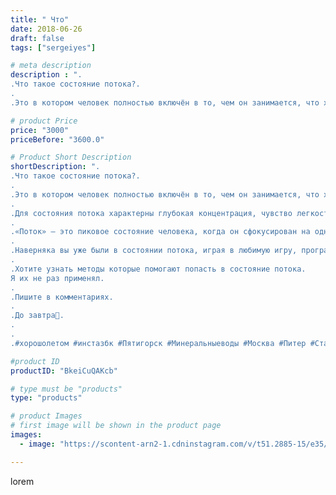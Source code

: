 ```yaml
---
title: " Что"
date: 2018-06-26
draft: false
tags: ["sergeiyes"]

# meta description
description : ".
.Что такое состояние потока?.
.
.Это в котором человек полностью включён в то, чем он занимается, что характеризуется деятельным сосредоточением, полным вовле"

# product Price
price: "3000"
priceBefore: "3600.0"

# Product Short Description
shortDescription: ".
.Что такое состояние потока?.
.
.Это в котором человек полностью включён в то, чем он занимается, что характеризуется деятельным сосредоточением, полным вовлечением в процесс деятельности.
.
.Для состояния потока характерны глубокая концентрация, чувство легкости, радости и уверенности в себе. Вы глубоко погружаетесь в то, чем занимаетесь, и теряете счет времени. Звучит знакомо?
.
.«Поток» — это пиковое состояние человека, когда он сфокусирован на одном деле и полностью в него погружен. Некоторые люди называют это состояние состоянием пиковой производительности.
.
.Наверняка вы уже были в состоянии потока, играя в любимую игру, программируя, просматривая веб//-страницы, играя на музыкальном инструменте или обсуждая любимую тему.
.
.Хотите узнать методы которые помогают попасть в состояние потока.
Я их не раз применял.
.
.Пишите в комментариях.
.
.До завтра👋.
.
.
.#хорошолeтом #инстазбк #Пятигорск #Минеральныеводы #Москва #Питер #Ставрополь #Сочи #Симферополь #Севастополь #СКФО #УФО #Анапа #Краснодар #Екатеринбург #Челябинск #Ессентуки #Железноводск #Кисловодск #бизнес #Ростовнадону #gruppazahvata #Нижнийновгород #sergeystar #nl_int #biznes #бизнесидея  #Волгоград #churslabs"

#product ID
productID: "BkeiCuQAKcb"

# type must be "products"
type: "products"

# product Images
# first image will be shown in the product page
images:
  - image: "https://scontent-arn2-1.cdninstagram.com/v/t51.2885-15/e35/35459511_327896081079954_2752094676818329600_n.jpg?se=8&tp=1&_nc_ht=scontent-arn2-1.cdninstagram.com&_nc_cat=106&_nc_ohc=dWXGT5atlYkAX_uVJUz&ccb=7-4&oh=04b4bfd2827ad1872efe3a4af783bd82&oe=608534AE&_nc_sid=86f79a&ig_cache_key=MTgxMDAzMzgyMDkzMDQ1MTIyNw%3D%3D.2-ccb7-4"

---
```

lorem
